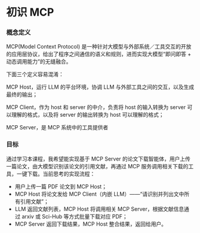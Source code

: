 # 初识 MCP

### 概念定义
MCP(Model Context Protocol) 是一种针对大模型与外部系统／工具交互的开放的应用层协议，给出了程序之间通信的语义和规则，进而实现大模型“即问即答 + 动态调用能力”的无缝融合。

下面三个定义容易混淆：

MCP Host，运行 LLM 的平台环境，协调 LLM 与外部工具之间的交互，以及生成最终的输出；

MCP Client，作为 host 和 server 的中介，负责将 host 的输入转换为 server 可以理解的格式，以及将 server 的输出转换为 host 可以理解的格式；

MCP Server，是 MCP 系统中的工具提供者



### 目标
通过学习本课程，我希望能实现基于 MCP Server 的论文下载智能体，用户上传一篇论文，由大模型识别该论文的引用文献，再通过 MCP 服务调用相关下载的工具，一键下载。当前思考的实现流程：
- 用户上传一篇 PDF 论文到 MCP Host；
- MCP Host 将论文发给 MCP Client（内嵌 LLM）——“请识别并列出文中所有引用文献”；
- LLM 返回文献列表，MCP Host 将调用相关 MCP Server，根据文献信息通过 arxiv 或 Sci-Hub 等方式批量下载对应 PDF；
- MCP Server 返回下载结果，MCP Host 整合结果，返回给用户。

